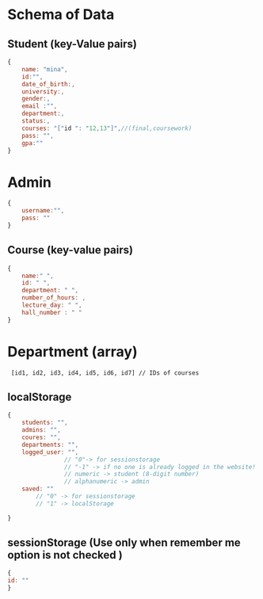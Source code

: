 
# Schema of Data

## Student (key-Value pairs)
<!-- <pre> -->
```js
{
    name: "mina",
    id:"",
    date_of_birth:,
    university:,
    gender:,
    email :"",
    department:,
    status:,
    courses: "["id ": "12,13"]",//(final,coursework)
    pass: "",
    gpa:""
}

```
# Admin
```js
{
    username:"",
    pass: ""
}

```
<!-- </pre> -->

## Course (key-value pairs)
```js
{
    name:" ",
    id: " ",
    department: " ",
    number_of_hours: ,
    lecture_day: " ",
    hall_number : " "
}
```
# Department (array)
```
 [id1, id2, id3, id4, id5, id6, id7] // IDs of courses
```

## localStorage
```js
{
    students: "",
    admins: "",
    coures: "",
    departments: "",
    logged_user: "", 
                // "0"-> for sessionstorage
                // "-1" -> if no one is already logged in the website!
                // numeric -> student (8-digit number)
                // alphanumeric -> admin 
    saved: ""
        // "0" -> for sessionstorage 
        // "1" -> localStorage

}
```
 ## sessionStorage (Use only when remember me option is not checked )
 ```js
 {
 id: ""
 }
